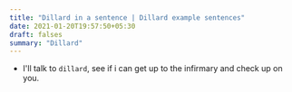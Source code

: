 ```yaml
---
title: "Dillard in a sentence | Dillard example sentences"
date: 2021-01-20T19:57:50+05:30
draft: falses
summary: "Dillard"
---
```

- I'll talk to `dillard`, see if i can get up to the infirmary and check up on you.
                 
